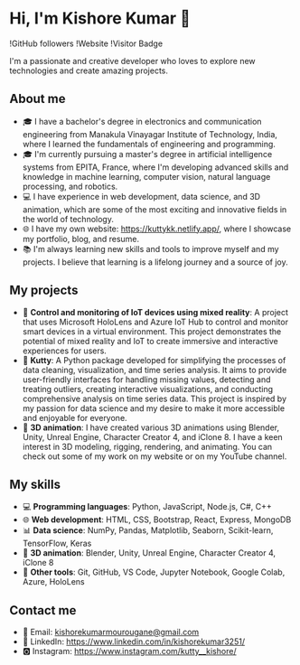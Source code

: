 # Hi, I'm Kishore Kumar 👋

!GitHub followers
!Website
!Visitor Badge

I'm a passionate and creative developer who loves to explore new technologies and create amazing projects.

## About me

- 🎓 I have a bachelor's degree in electronics and communication engineering from Manakula Vinayagar Institute of Technology, India, where I learned the fundamentals of engineering and programming.
- 🎓 I'm currently pursuing a master's degree in artificial intelligence systems from EPITA, France, where I'm developing advanced skills and knowledge in machine learning, computer vision, natural language processing, and robotics.
- 💻 I have experience in web development, data science, and 3D animation, which are some of the most exciting and innovative fields in the world of technology.
- 🌐 I have my own website: https://kuttykk.netlify.app/, where I showcase my portfolio, blog, and resume.
- 📚 I'm always learning new skills and tools to improve myself and my projects. I believe that learning is a lifelong journey and a source of joy.

## My projects

- 🤖 **Control and monitoring of IoT devices using mixed reality**: A project that uses Microsoft HoloLens and Azure IoT Hub to control and monitor smart devices in a virtual environment. This project demonstrates the potential of mixed reality and IoT to create immersive and interactive experiences for users.
- 🐍 **Kutty**: A Python package developed for simplifying the processes of data cleaning, visualization, and time series analysis. It aims to provide user-friendly interfaces for handling missing values, detecting and treating outliers, creating interactive visualizations, and conducting comprehensive analysis on time series data. This project is inspired by my passion for data science and my desire to make it more accessible and enjoyable for everyone.
- 🎨 **3D animation**: I have created various 3D animations using Blender, Unity, Unreal Engine, Character Creator 4, and iClone 8. I have a keen interest in 3D modeling, rigging, rendering, and animating. You can check out some of my work on my website or on my YouTube channel.

## My skills

- 💻 **Programming languages**: Python, JavaScript, Node.js, C#, C++
- 🌐 **Web development**: HTML, CSS, Bootstrap, React, Express, MongoDB
- 📊 **Data science**: NumPy, Pandas, Matplotlib, Seaborn, Scikit-learn, TensorFlow, Keras
- 🎥 **3D animation**: Blender, Unity, Unreal Engine, Character Creator 4, iClone 8
- 🔧 **Other tools**: Git, GitHub, VS Code, Jupyter Notebook, Google Colab, Azure, HoloLens

## Contact me

- 📧 Email: kishorekumarmourougane@gmail.com
- 💬 LinkedIn: https://www.linkedin.com/in/kishorekumar3251/
- 🅾 Instagram: https://www.instagram.com/kutty__kishore/
